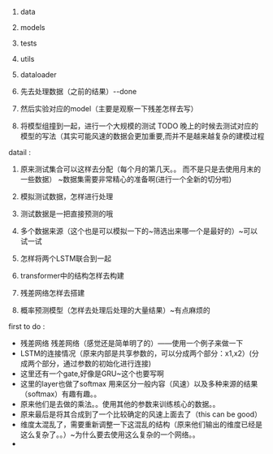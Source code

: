 1. data
2. models
3. tests
4. utils
5. dataloader

1. 先去处理数据（之前的结果）--done
2. 然后实验对应的model（主要是观察一下残差怎样去写）
3. 将模型组撞到一起，进行一个大规模的测试
TODO 晚上的时候去测试对应的模型的写法（其实可能风速的数据会更加重要,而并不是越来越复杂的建模过程

datail :
1. 原来测试集合可以这样去分配（每个月的第几天。。 而不是只是去使用月末的一些数据） ~数据集需要非常精心的准备啊(进行一个全新的切分啦)
3. 模拟测试数据，怎样进行处理
6. 测试数据是一把直接预测的哦
7. 多个数据来源（这个也是可以模拟一下的~筛选出来哪一个是最好的）~可以试一试

2. 怎样将两个LSTM联合到一起
5. transformer中的结构怎样去构建
4. 残差网络怎样去搭建
8. 概率预测模型（怎样去处理后处理的大量结果）~有点麻烦的

first to do :
- 残差网络
    残差网络（感觉还是简单明了的）——使用一个例子来做一下
- LSTM的连接情况（原来内部是共享参数的，可以分成两个部分：x1,x2）(分成两个部分，通过参数的初始化进行连接)
- 这里还有一个gate,好像是GRU~这个也要写啊
- 这里的layer也做了softmax 用来区分一般内容（风速）以及多种来源的结果（softmax）有趣有趣。。
- 原来他们是去做的乘法。。使用其他的参数来训练核心的数据。。
- 原来最后是将其合成到了一个比较确定的风速上面去了（this can be good）
- 维度太混乱了，需要重新调整一下这混乱的结构（原来他们输出的维度已经是这么复杂了。。）~为什么要去使用这么复杂的一个网络。。
- 
